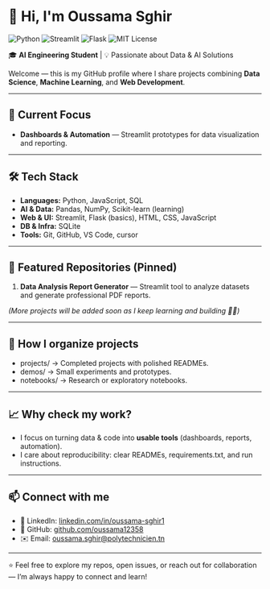 # 👋 Hi, I'm Oussama Sghir  
![Python](https://img.shields.io/badge/Python-3.9%2B-blue) 
![Streamlit](https://img.shields.io/badge/Streamlit-Enabled-brightgreen) 
![Flask](https://img.shields.io/badge/Flask-Framework-lightgrey) 
![MIT License](https://img.shields.io/badge/License-MIT-green)  

🎓 **AI Engineering Student** | 💡 Passionate about Data & AI Solutions  

Welcome — this is my GitHub profile where I share projects combining **Data Science**, **Machine Learning**, and **Web Development**.  

---

## 🚀 Current Focus
- **Dashboards & Automation** — Streamlit prototypes for data visualization and reporting.  

---

## 🛠️ Tech Stack
- **Languages:** Python, JavaScript, SQL  
- **AI & Data:** Pandas, NumPy, Scikit-learn (learning)  
- **Web & UI:** Streamlit, Flask (basics), HTML, CSS, JavaScript  
- **DB & Infra:** SQLite  
- **Tools:** Git, GitHub, VS Code, cursor 

---

## 📌 Featured Repositories (Pinned)
1. **Data Analysis Report Generator** — Streamlit tool to analyze datasets and generate professional PDF reports.  

*(More projects will be added soon as I keep learning and building 👨‍💻)*  

---

## 📂 How I organize projects
- projects/ → Completed projects with polished READMEs.  
- demos/ → Small experiments and prototypes.  
- notebooks/ → Research or exploratory notebooks.  

---

## 📈 Why check my work?
- I focus on turning data & code into **usable tools** (dashboards, reports, automation).  
- I care about reproducibility: clear READMEs, requirements.txt, and run instructions.  

---

## 📫 Connect with me
- 🔗 LinkedIn: [linkedin.com/in/oussama-sghir1](https://linkedin.com/in/oussama-sghir1)  
- 🐙 GitHub: [github.com/oussama12358](https://github.com/oussama12358)  
- ✉️ Email: oussama.sghir@polytechnicien.tn

---

⭐️ Feel free to explore my repos, open issues, or reach out for collaboration — I’m always happy to connect and learn!  
